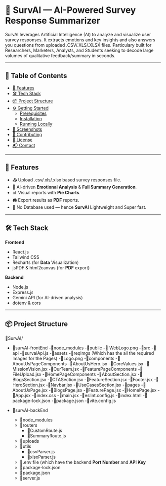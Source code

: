 # 🧠 SurvAI — AI-Powered Survey Response Summarizer


SurvAI leverages Artificial Intelligence (AI) to analyze and visualize user survey responses. It extracts emotions and key insights and also answers you questions from uploaded .CSV/.XLS/.XLSX files. Particulary built for Researchers, Marketers, Analysts, and Students seeking to decode large volumes of qualitative feedback/summary in seconds.


---


## 📂 Table of Contents

- [🚀 Features](#-features)
- [🛠 Tech Stack](#-tech-stack)
- [📦 Project Structure](#-project-structure)
- [⚙️ Getting Started](#-getting-started)
  - [Prerequisites](#prerequisites)
  - [Installation](#installation)
  - [Running Locally](#running-locally)
- [📸 Screenshots](#-screenshots)
- [🤝 Contributing](#-contributing)
- [🪪 License](#-license)
- [📬 Contact](#-contact)


---


## 🚀 Features

- 📤 Upload .csv/.xls/.xlsx based survey responses file.
- 🧠 AI-driven **Emotional Analysis** & **Full Summary Generation**.
- 📊 Visual reports with **Pie Charts**.
- 🖨 Export results as **PDF** reports.
- 💾 No Database used — hence **SurvAI** Lightweight and Super fast.

---

## 🛠 Tech Stack

**Frontend**  
- React.js  
- Tailwind CSS  
- Recharts (for **Data** Visualization)  
- jsPDF & html2canvas (for **PDF** export)

**Backend**  
- Node.js  
- Express.js  
- Gemini API (for AI-driven analysis)  
- dotenv & cors

---

## 📦 Project Structure

📂SurvAI/
  - 📂survAI-frontEnd
      -📂node_modules
      -📂public
          -📄 WebLogo.png
      -📂src
          -📂api
              -📄survaiApi.js
          -📂assets
              -📂reqImgs (Which has the all the required Images for the Pages)
              -📄Logo.png
          -📂components
              -📂AboutUsPageComponents
                  -📄AboutUsHero.jsx
                  -📄CoreValues.jsx
                  -📄MissionVision.jsx
                  -📄OurTeam.jsx
              -📂FeaturePageComponents
                  -📄FileUpload.jsx
              -📂HomePageComponents
                  -📄AboutSection.jsx
                  -📄BlogsSection.jsx
                  -📄CTASection.jsx
                  -📄FeatureSection.jsx
                  -📄Footer.jsx
                  -📄HeroSection.jsx
                  -📄Navbar.jsx
                  -📄UseCasesSection.jsx
          -📂pages
              -📄AboutUsPage.jsx
              -📄BlogsPage.jsx
              -📄FeaturePage.jsx
              -📄HomePage.jsx
          -📄App.jsx
          -📄index.css
          -📄main.jsx
      -📄eslint.config.js
      -📄index.html
      -📄package-lock.json
      -📄package.json
      -📄vite.config.js

  - 📂survAI-backEnd
      - 📂node_modules
      - 📂routers
          - 📄CustomRoute.js
          - 📄SummaryRoute.js
      - 📂uploads
      - 📂utils
          - 📄csvParser.js
          - 📄xlsxParser.js
      - 📄.env file (which have the backend **Port Number** and **API Key**
      - 📄package-lock.json
      - 📄package.json
      - 📄server.js
